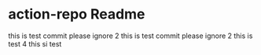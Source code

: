 # action-repo Readme
this is test commit please ignore 2
this is test commit please ignore 2
this is test 4
this si test
